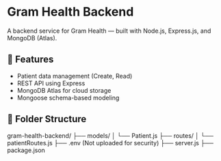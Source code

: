 # Gram Health Backend

A backend service for Gram Health — built with Node.js, Express.js, and MongoDB (Atlas).

## 🚀 Features
- Patient data management (Create, Read)
- REST API using Express
- MongoDB Atlas for cloud storage
- Mongoose schema-based modeling

## 📂 Folder Structure
gram-health-backend/
├── models/
│ └── Patient.js
├── routes/
│ └── patientRoutes.js
├── .env (Not uploaded for security)
├── server.js
├── package.json
